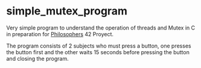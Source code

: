 # simple_mutex_program
Very simple program to understand the operation of threads and Mutex in C in preparation for [Philosophers](https://github.com/Miliviu/42-Philosophers) 42 Proyect.


The program consists of 2 subjects who must press a button, one presses the button first and the other waits 15 seconds before pressing the button and closing the program.
